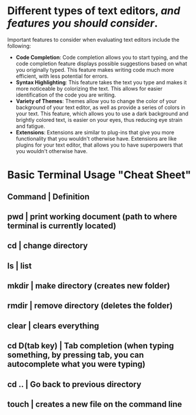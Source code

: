
# Different types of text editors, *and features you should consider*.
Important features to consider when evaluating text editors include the following:
- **Code Completion**: Code completion allows you to start typing, and the code completion feature displays possible suggestions based on what you originally typed. This feature makes writing code much more efficient, with less potential for errors.
- **Syntax Highlighting**: This feature takes the text you type and makes it more noticeable by colorizing the text. This allows for easier identification of the code you are writing. 
- **Variety of Themes**: Themes allow you to change the color of your background of your text editor, as well as provide a series of colors in your text. This feature, which allows you to use a dark background and brightly colored text, is easier on your eyes, thus reducing eye strain and fatigue.
- **Extensions**: Extensions are similar to plug-ins that give you more functionality that you wouldn't otherwise have. Extensions are like plugins for your text editor, that allows you to have superpowers that you wouldn't otherwise have.


# Basic Terminal Usage "Cheat Sheet" #

Command | Definition
------------------
pwd | print working document (path to where terminal is currently located)
-------------------
cd | change directory
-------------------
ls | list
--------------------
mkdir | make directory (creates new folder)
-------------------------------------
rmdir | remove directory (deletes the folder)
-----------------------------------------
clear | clears everything
------------------------------
cd D(tab key) | Tab completion (when typing something, by pressing tab, you can autocomplete what you were typing)
---------------------------------------------------
cd .. | Go back to previous directory
--------------------------------------
touch | creates a new file on the command line
--------------------------------------------



